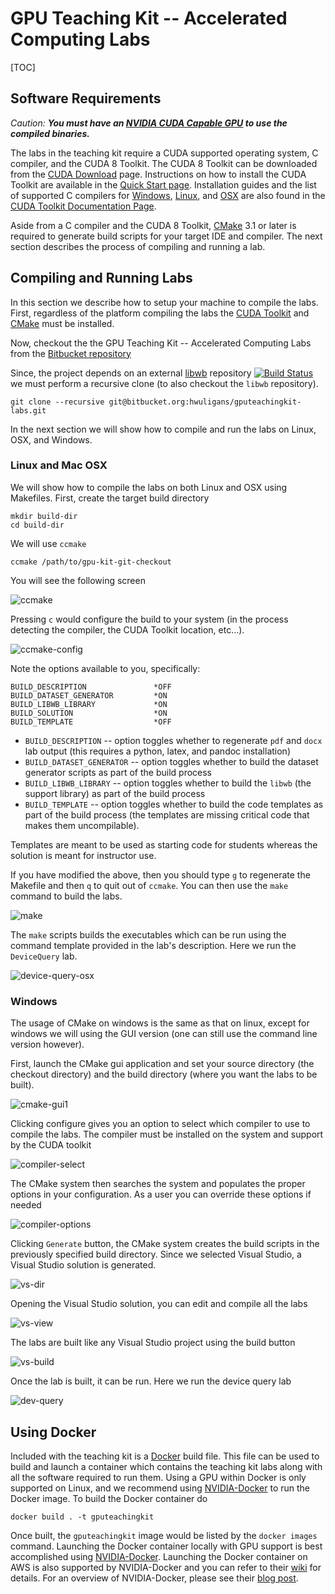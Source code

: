 # GPU Teaching Kit -- Accelerated Computing Labs

[TOC]

## Software Requirements

_Caution: **You must have an [NVIDIA CUDA Capable GPU](https://developer.nvidia.com/cuda-gpus)
to use the compiled binaries.**_

The labs in the teaching kit require a CUDA supported operating system,
C compiler, and the CUDA 8 Toolkit. The CUDA 8 Toolkit can be downloaded
from the [CUDA Download](https://developer.nvidia.com/cuda-downloads) page.
Instructions on how to install the CUDA Toolkit are available in the
[Quick Start page](http://docs.nvidia.com/cuda/cuda-quick-start-guide/index.html).
Installation guides and the list of supported C compilers for [Windows](http://docs.nvidia.com/cuda/cuda-installation-guide-microsoft-windows/index.html),
[Linux](http://docs.nvidia.com/cuda/cuda-installation-guide-linux/index.html), and
[OSX](http://docs.nvidia.com/cuda/cuda-installation-guide-mac-os-x/index.html) are
also found in the [CUDA Toolkit Documentation Page](http://docs.nvidia.com/cuda/index.html).

Aside from a C compiler and the CUDA 8 Toolkit, [CMake](https://cmake.org/) 3.1 or later is required
to generate build scripts for your target IDE and compiler. The next section describes
the process of compiling and running a lab.

## Compiling and Running Labs

In this section we describe how to setup your machine to compile the labs.
First, regardless of the platform compiling the labs the
[CUDA Toolkit](https://developer.nvidia.com/cuda-downloads) and
[CMake](https://cmake.org/) must be installed.

Now, checkout the the GPU Teaching Kit -- Accelerated Computing Labs from the
[Bitbucket repository](https://bitbucket.org/hwuligans/gputeachingkit-labs)

Since, the project depends on an external [libwb](https://github.com/abduld/libwb) repository [![Build Status](https://travis-ci.org/abduld/libwb.svg?branch=master)](https://travis-ci.org/abduld/libwb)
 we must perform a recursive clone (to also checkout the `libwb` repository).

~~~{.bash}
git clone --recursive git@bitbucket.org:hwuligans/gputeachingkit-labs.git
~~~

In the next section we will show how to compile and run the labs on Linux, OSX,
and Windows.

### Linux and Mac OSX

We will show how to compile the labs on both Linux and OSX using Makefiles.
First, create the target build directory

~~~
mkdir build-dir
cd build-dir
~~~

We will use `ccmake`

~~~
ccmake /path/to/gpu-kit-git-checkout
~~~

You will see the following screen

![ccmake](https://s3.amazonaws.com/gpuedx/resources/screenshots/Screenshot+2015-10-23+11.58.27.png)

Pressing `c` would configure the build to your system (in the process detecting
  the compiler, the CUDA Toolkit location, etc...).

![ccmake-config](https://s3.amazonaws.com/gpuedx/resources/screenshots/Screenshot+2015-10-23+12.03.26.png)

Note the options available to you, specifically:

~~~
BUILD_DESCRIPTION               *OFF
BUILD_DATASET_GENERATOR         *ON
BUILD_LIBWB_LIBRARY             *ON
BUILD_SOLUTION                  *ON
BUILD_TEMPLATE                  *OFF
~~~

* `BUILD_DESCRIPTION` -- option toggles whether to regenerate
`pdf` and `docx` lab output (this requires a python, latex, and pandoc installation)
* `BUILD_DATASET_GENERATOR` -- option toggles whether to build the dataset
generator scripts as part of the build process
* `BUILD_LIBWB_LIBRARY` -- option toggles whether to build the `libwb` (the support library)
as part of the build process
* `BUILD_TEMPLATE` -- option toggles whether to build the code templates
as part of the build process (the templates are missing critical code that
makes them uncompilable).

Templates are meant to be used as starting
code for students whereas the solution is meant for instructor use.

If you have modified the above, then you should type `g` to regenerate the Makefile and then `q` to quit out of `ccmake`.
You can then use the `make` command to build the labs.

![make](https://s3.amazonaws.com/gpuedx/resources/screenshots/Screenshot+2015-10-23+12.11.15.png)

The `make` scripts builds the executables which can be run using the command template
provided in the lab's description. Here we run the `DeviceQuery` lab.

![device-query-osx](https://s3.amazonaws.com/gpuedx/resources/screenshots/Screenshot+2015-10-23+12.12.28.png)

### Windows

The usage of CMake on windows is the same as that on linux, except for windows we will using the GUI version (one can still use the command line version however).

First, launch the CMake gui application and set your source directory (the checkout directory) and the build directory (where you want the labs to be built).


![cmake-gui1](https://s3.amazonaws.com/gpuedx/resources/screenshots/1.PNG)

Clicking configure gives you an option to select which compiler to use to compile the labs. The compiler must be installed on the system and support by the CUDA toolkit

![compiler-select](https://s3.amazonaws.com/gpuedx/resources/screenshots/2.PNG)

The CMake system then searches the system and populates the proper options in your configuration. As a user you can override these options if needed

![compiler-options](https://s3.amazonaws.com/gpuedx/resources/screenshots/3.PNG)

Clicking `Generate` button, the CMake system creates the build scripts in the previously specified build directory. Since we selected Visual Studio, a Visual Studio solution is generated.

![vs-dir](https://s3.amazonaws.com/gpuedx/resources/screenshots/4.PNG)

Opening the Visual Studio solution, you can edit and compile all the labs

![vs-view](https://s3.amazonaws.com/gpuedx/resources/screenshots/5.PNG)

The labs are built like any Visual Studio project using the build button

![vs-build](https://s3.amazonaws.com/gpuedx/resources/screenshots/6.PNG)

Once the lab is built, it can be run. Here we run the device query lab

![dev-query](https://s3.amazonaws.com/gpuedx/resources/screenshots/7.PNG)

## Using Docker

Included with the teaching kit is a [Docker](http://docker.io/) build file. This file can be used to build and launch a container which contains the teaching kit labs along with all the software required to run them. Using a GPU within Docker is only supported on Linux, and we recommend using [NVIDIA-Docker](https://github.com/NVIDIA/nvidia-docker) to run the Docker image. To build the Docker container do

~~~
docker build . -t gputeachingkit
~~~

Once built, the `gputeachingkit` image would be listed by the `docker images` command. Launching the Docker container locally with GPU support is best accomplished using [NVIDIA-Docker](https://github.com/NVIDIA/nvidia-docker/wiki/nvidia-docker#running-it-locally). Launching the Docker container on AWS is also supported by NVIDIA-Docker and you can refer to their [wiki](https://github.com/NVIDIA/nvidia-docker/wiki/Deploy-on-Amazon-EC2) for details. For an overview of NVIDIA-Docker, please see their [blog post](https://devblogs.nvidia.com/parallelforall/nvidia-docker-gpu-server-application-deployment-made-easy/).
